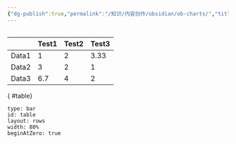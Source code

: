 ```yaml
---
{"dg-publish":true,"permalink":"/知识/内容创作/obsidian/ob-charts/","title":"obsidian-charts","tags":["内容创作","obsidian"],"noteIcon":""}
---
```



```table-of-contents
```

|       | Test1 | Test2 | Test3 |
| ----- | ----- | ----- | ----- |
| Data1 | 1     | 2     | 3.33  |
| Data2 | 3     | 2     | 1     |
| Data3 | 6.7   | 4     | 2     |{ #table}



```chart
type: bar
id: table
layout: rows
width: 80%
beginAtZero: true
```
